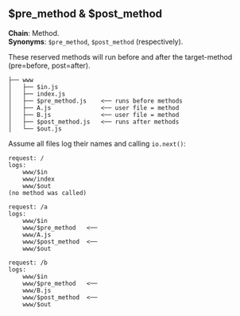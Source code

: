 $pre_method & $post_method
--------------------------
**Chain**: Method.  
**Synonyms**: `$pre_method`, `$post_method` (respectively).

These reserved methods will run before and after the target-method (pre=before, post=after).
```
├── www
│   ├── $in.js
│   ├── index.js
│   ├── $pre_method.js    <── runs before methods
│   ├── A.js              <── user file = method
│   ├── B.js              <── user file = method
│   ├── $post_method.js   <── runs after methods
│   └── $out.js
```

Assume all files log their names and calling `io.next()`:
```
request: /
logs:
	www/$in
	www/index
	www/$out
(no method was called)

request: /a
logs:
	www/$in
	www/$pre_method   <──
	www/A.js
	www/$post_method  <──
	www/$out

request: /b
logs:
	www/$in
	www/$pre_method   <──
	www/B.js
	www/$post_method  <──
	www/$out
```
